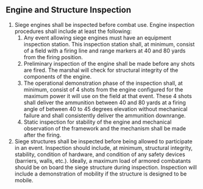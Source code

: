 ## Engine and Structure Inspection
1. Siege engines shall be inspected before combat use. Engine inspection procedures shall include at least the following:
    1. Any event allowing siege engines must have an equipment inspection station.  This inspection station shall, at minimum, consist of a field with a firing line and range markers at 40 and 80 yards from the firing position.
    2. Preliminary inspection of the engine shall be made before any shots are fired.  The marshal will check for structural integrity of the components of the engine.
    3. The operational demonstration phase of the inspection shall, at minimum, consist of 4 shots from the engine configured for the maximum power it will use on the field at that event. These 4 shots shall deliver the ammunition between 40 and 80 yards at a firing angle of between 40 to 45 degrees elevation without mechanical failure and shall consistently deliver the ammunition downrange.
    4. Static inspection for stability of the engine and mechanical observation of the framework and the mechanism shall be made after the firing.
2. Siege structures shall be inspected before being allowed to participate in an event.  Inspection should include, at minimum, structural integrity, stability, condition of hardware, and condition of any safety devices (barriers, walls, etc.). Ideally, a maximum load of armored combatants should be on board the siege structure during inspection. Inspection will include a demonstration of mobility if the structure is designed to be mobile.

